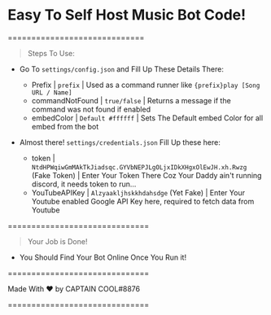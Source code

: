 # Easy To Self Host Music Bot Code!

=============================


> Steps To Use:
- Go To `settings/config.json` and Fill Up These Details There: 
  * Prefix | `prefix` | Used as a command runner like `{prefix}play [Song URL / Name]`
  * commandNotFound | `true/false` | Returns a message if the command was not found if enabled
  * embedColor | `Default #ffffff` | Sets The Default embed Color for all embed from the bot
  
- Almost there! `settings/credentials.json` Fill Up these here:
  * token | `NtdHPWqiwGmMAkTkJiadsqc.GYVbNEPJLgOLjxIDkXHgxOlEwJH.xh.Rwzg` (Fake Token) | Enter Your Token There Coz Your Daddy ain't running discord, it needs token to run...
  * YouTubeAPIKey | `Alzyaakljhskkhdahsdge` (Yet Fake) | Enter Your Youtube enabled Google API Key here, required to fetch data from Youtube
  
  
==============================


> Your Job is Done!
  * You Should Find Your Bot Online Once You Run it!
  

==============================

Made With ❤ by CAPTAIN COOL#8876

==============================
